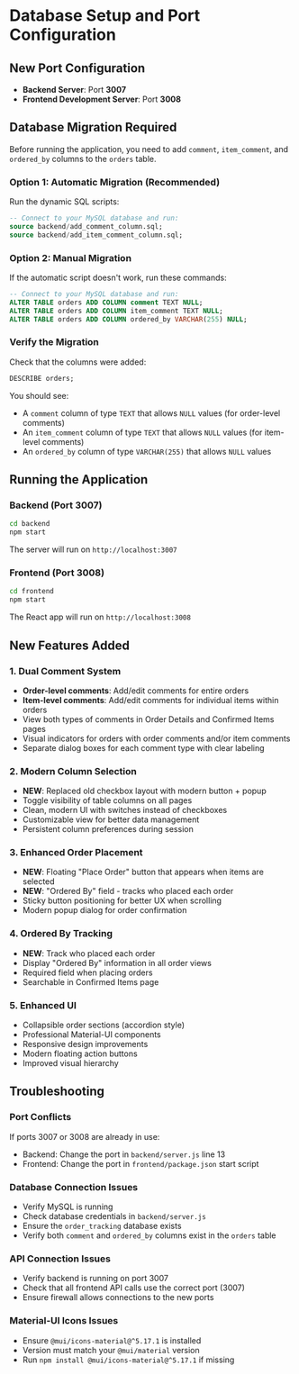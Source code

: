 # Database Setup and Port Configuration

## New Port Configuration
- **Backend Server**: Port **3007**
- **Frontend Development Server**: Port **3008**

## Database Migration Required

Before running the application, you need to add `comment`, `item_comment`, and `ordered_by` columns to the `orders` table.

### Option 1: Automatic Migration (Recommended)
Run the dynamic SQL scripts:
```sql
-- Connect to your MySQL database and run:
source backend/add_comment_column.sql;
source backend/add_item_comment_column.sql;
```

### Option 2: Manual Migration
If the automatic script doesn't work, run these commands:
```sql
-- Connect to your MySQL database and run:
ALTER TABLE orders ADD COLUMN comment TEXT NULL;
ALTER TABLE orders ADD COLUMN item_comment TEXT NULL;
ALTER TABLE orders ADD COLUMN ordered_by VARCHAR(255) NULL;
```

### Verify the Migration
Check that the columns were added:
```sql
DESCRIBE orders;
```

You should see:
- A `comment` column of type `TEXT` that allows `NULL` values (for order-level comments)
- An `item_comment` column of type `TEXT` that allows `NULL` values (for item-level comments)
- An `ordered_by` column of type `VARCHAR(255)` that allows `NULL` values

## Running the Application

### Backend (Port 3007)
```bash
cd backend
npm start
```
The server will run on `http://localhost:3007`

### Frontend (Port 3008)
```bash
cd frontend
npm start
```
The React app will run on `http://localhost:3008`

## New Features Added

### 1. Dual Comment System
- **Order-level comments**: Add/edit comments for entire orders
- **Item-level comments**: Add/edit comments for individual items within orders
- View both types of comments in Order Details and Confirmed Items pages
- Visual indicators for orders with order comments and/or item comments
- Separate dialog boxes for each comment type with clear labeling

### 2. Modern Column Selection
- **NEW**: Replaced old checkbox layout with modern button + popup
- Toggle visibility of table columns on all pages
- Clean, modern UI with switches instead of checkboxes
- Customizable view for better data management
- Persistent column preferences during session

### 3. Enhanced Order Placement
- **NEW**: Floating "Place Order" button that appears when items are selected
- **NEW**: "Ordered By" field - tracks who placed each order
- Sticky button positioning for better UX when scrolling
- Modern popup dialog for order confirmation

### 4. Ordered By Tracking
- **NEW**: Track who placed each order
- Display "Ordered By" information in all order views
- Required field when placing orders
- Searchable in Confirmed Items page

### 5. Enhanced UI
- Collapsible order sections (accordion style)
- Professional Material-UI components
- Responsive design improvements
- Modern floating action buttons
- Improved visual hierarchy

## Troubleshooting

### Port Conflicts
If ports 3007 or 3008 are already in use:
- Backend: Change the port in `backend/server.js` line 13
- Frontend: Change the port in `frontend/package.json` start script

### Database Connection Issues
- Verify MySQL is running
- Check database credentials in `backend/server.js`
- Ensure the `order_tracking` database exists
- Verify both `comment` and `ordered_by` columns exist in the `orders` table

### API Connection Issues
- Verify backend is running on port 3007
- Check that all frontend API calls use the correct port (3007)
- Ensure firewall allows connections to the new ports

### Material-UI Icons Issues
- Ensure `@mui/icons-material@^5.17.1` is installed
- Version must match your `@mui/material` version
- Run `npm install @mui/icons-material@^5.17.1` if missing 